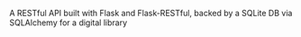 A RESTful API built with Flask and Flask-RESTful, backed by a SQLite DB via SQLAlchemy for a digital library
